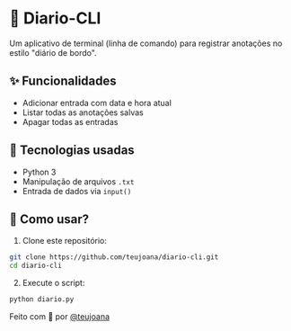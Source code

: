 # 📝 Diario-CLI

Um aplicativo de terminal (linha de comando) para registrar anotações no estilo "diário de bordo".

## ✨ Funcionalidades
- Adicionar entrada com data e hora atual
- Listar todas as anotações salvas
- Apagar todas as entradas

## 🧠 Tecnologias usadas
- Python 3
- Manipulação de arquivos `.txt`
- Entrada de dados via `input()`

## 🚀 Como usar?

1. Clone este repositório:
```bash
git clone https://github.com/teujoana/diario-cli.git
cd diario-cli
```

2. Execute o script:
```bash
python diario.py
```

Feito com 💚 por [@teujoana](https://github.com/teujoana)
